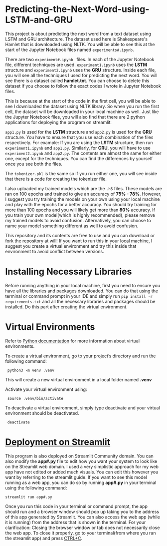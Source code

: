 # Predicting-the-Next-Word-using-LSTM-and-GRU

This project is about predicting the next word from a text dataset using LSTM and GRU architecture. The dataset used here is Shakespeare's Hamlet that is downloaded using NLTK. You will be able to see this at the start of the Jupyter Notebook files named ``` experiments#.ipynb ```. 

There are two ```experiment#.ipynb ``` files. In each of the Jupyter Notebook file, different techniques are used. 
```experiment1.ipynb``` uses the **LSTM** structure and ```experiment2.ipynb``` uses the **GRU** structure. Inside each file, you will see all the techniques I used for predicting the next word. You will see there is a dataset called **hamlet.txt**. You can choose to delete this dataset if you choose to follow the exact codes I wrote in Jupyter Notebook files. 

This is because at the start of the code in the first cell, you will be able to see I downloaded the dataset using NLTK library. So when you run the first cell, the dataset will be downloaded in your local machine as well. Just like the Jupyter Notebook files, you will also find that there are 2 python applications for deploying the program on streamlit: 

```app1.py``` is used for the **LSTM** structure and  ```app2.py``` is used for the **GRU** structure. You have to ensure that you use each combination of the files respectively. 
For example: If you are using the **LSTM** structure, then run ```experiment1.ipynb``` and ```app1.py```. Similarly, for **GRU**, you will have to use ```experiment2.ipynb``` and ```app2.py```. 
The contents are almost the same for either one, except for the techniques. You can find the differences by yourself once you see both the files. 

The ```tokenizer.pkl``` is the same so if you run either one, you will see inside that there is a code for creating the tokenizer file. 

I also uploaded my trained models which are the ```.h5``` files. These models are ran on 100 epochs and trained to give an accuracy of **75% - 78%**. However, I suggest you try training the models on your own using your local machine and play with the epochs for a better accuracy. You should try training for more than 100 epochs and you will likely get more than **80%** accuracy. If you train your own model(which is highly recommended), please remove my trained models to avoid confusion. Alternatively, you can choose to name your model something different as well to avoid confusion.


This repository and its contents are free to use and you can download or fork the repository at will! If you want to run this in your local machine, I suggest you create a virtual environment and try this inside that environment to avoid conflict between versions. 


# Installing Necessary Libraries
Before running anything in your local machine, first you need to ensure you have all the libraries and packages downloaded. You can do that using the terminal or command prompt in your IDE and simply run ``` pip install -r requirements.txt ``` and all the necessary libraries and packages should be installed. Do this part after creating the virtual environment. 

# Virtual Environments

Refer to [Python documentation](https://docs.python.org/3.12/library/venv.html) for more information about virtual environments.

To create a virtual environment, go to your project’s directory and run the following command:  
```
 python3 -m venv .venv
```
This will create a new virtual environment in a local folder named **.venv**

Activate your virtual environment using: 
```
 source .venv/bin/activate
```

To deactivate a virtual environment, simply type deactivate and your virtual environment should be deactivated.
```
 deactivate 
```

# [Deployment on Streamlit](https://docs.streamlit.io/)

This program is also deployed on Streamlit Community domain. You can also modify the **app#.py** file to edit how you want your system to look like on the Streamlit web domain. I used a very simplistic approach for my web app have not edited or added much visuals. You can edit this however you want by referring to the streamlit guide.  If you want to see this model running as a web app, you can do so by running **app#.py** in your terminal using the following command: 
```
streamlit run app#.py
```
Once you run this code in your terminal or command prompt, the app should run and a browser window should pop up taking you to the address of this app generated by Streamlit. You can also access the web app (while it is running) from the address that is shown in the terminal. 
For your clarification: Closing the browser window or tab does not necessarily close the web app. To close it properly, go to your terminal(from where you ran the streamlit app) and press <ins>CTRL+C</ins>. 
